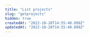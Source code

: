 ```yaml
---
title: "List projects"
slug: "getprojects"
hidden: true
createdAt: "2022-10-28T14:55:48.898Z"
updatedAt: "2022-10-28T14:55:48.898Z"
---
```

